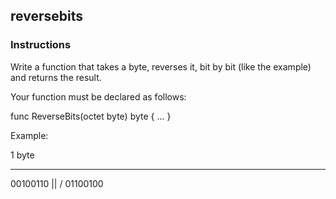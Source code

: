 ## reversebits
### Instructions

Write a function that takes a byte, reverses it, bit by bit (like the
example) and returns the result.

Your function must be declared as follows:

func ReverseBits(octet byte) byte {
     ...
}

Example:

  1 byte
_____________
 00100110
    ||
    \/
 01100100
